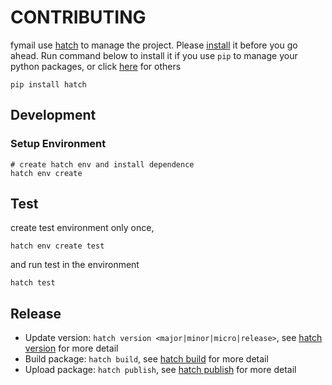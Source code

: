 # CONTRIBUTING

fymail use [hatch](https://hatch.pypa.io/latest/) to manage the project. Please
[install](https://hatch.pypa.io/latest/install) it before you go ahead. Run command below to install it if you
use `pip` to manage your python packages, or click [here](https://hatch.pypa.io/latest/install) for others

```shell
pip install hatch
```

## Development

### Setup Environment

```shell
# create hatch env and install dependence
hatch env create
```

## Test

create test environment only once,

```shell
hatch env create test
```

and run test in the environment

```shell
hatch test
```

## Release

* Update version: `hatch version <major|minor|micro|release>`, see [hatch version](https://hatch.pypa.io/latest/version/)
  for more detail
* Build package: `hatch build`, see [hatch build](https://hatch.pypa.io/latest/build/) for more detail
* Upload package: `hatch publish`, see [hatch publish](https://hatch.pypa.io/latest/publish/) for more detail
